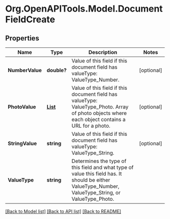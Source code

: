 # Org.OpenAPITools.Model.DocumentFieldCreate
## Properties

Name | Type | Description | Notes
------------ | ------------- | ------------- | -------------
**NumberValue** | **double?** | Value of this field if this document field has valueType: ValueType_Number. | [optional] 
**PhotoValue** | [**List<DocumentFieldCreatePhotoValue>**](DocumentFieldCreatePhotoValue.md) | Value of this field if this document field has valueType: ValueType_Photo. Array of photo objects where each object contains a URL for a photo. | [optional] 
**StringValue** | **string** | Value of this field if this document field has valueType: ValueType_String. | [optional] 
**ValueType** | **string** | Determines the type of this field and what type of value this field has. It should be either ValueType_Number, ValueType_String, or ValueType_Photo. | 

[[Back to Model list]](../README.md#documentation-for-models) [[Back to API list]](../README.md#documentation-for-api-endpoints) [[Back to README]](../README.md)

